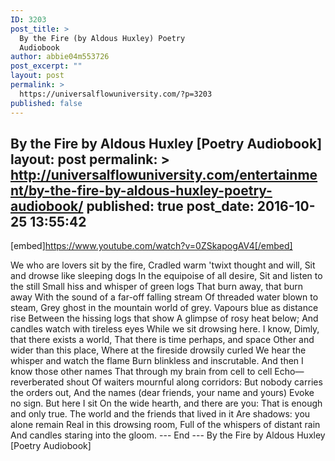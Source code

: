 ```yaml
---
ID: 3203
post_title: >
  By the Fire (by Aldous Huxley) Poetry
  Audiobook
author: abbie04m553726
post_excerpt: ""
layout: post
permalink: >
  https://universalflowuniversity.com/?p=3203
published: false
---
```

By the Fire by Aldous Huxley [Poetry Audiobook]
layout: post
permalink: >
  http://universalflowuniversity.com/entertainment/by-the-fire-by-aldous-huxley-poetry-audiobook/
published: true
post_date: 2016-10-25 13:55:42
---
[embed]https://www.youtube.com/watch?v=0ZSkapogAV4[/embed]<br>
<p>We who are lovers sit by the fire,
Cradled warm 'twixt thought and will,
Sit and drowse like sleeping dogs
In the equipoise of all desire,
Sit and listen to the still
Small hiss and whisper of green logs
That burn away, that burn away
With the sound of a far-off falling stream
Of threaded water blown to steam,
Grey ghost in the mountain world of grey.
Vapours blue as distance rise 
Between the hissing logs that show
A glimpse of rosy heat below;
And candles watch with tireless eyes
While we sit drowsing here. I know,
Dimly, that there exists a world,
That there is time perhaps, and space
Other and wider than this place,
Where at the fireside drowsily curled
We hear the whisper and watch the flame
Burn blinkless and inscrutable.
And then I know those other names
That through my brain from cell to cell
Echo—reverberated shout
Of waiters mournful along corridors:
But nobody carries the orders out,
And the names (dear friends, your name and yours)
Evoke no sign. But here I sit
On the wide hearth, and there are you:
That is enough and only true.
The world and the friends that lived in it
Are shadows: you alone remain
Real in this drowsing room,
Full of the whispers of distant rain
And candles staring into the gloom.
--- End ---
By the Fire by Aldous Huxley [Poetry Audiobook]</p>